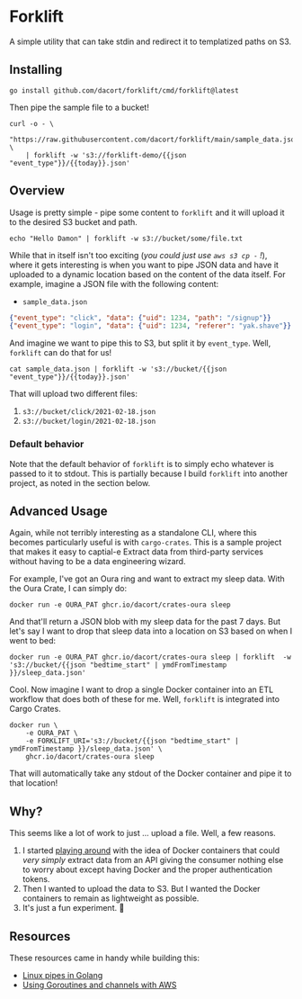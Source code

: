 # Forklift

A simple utility that can take stdin and redirect it to templatized paths on S3.

## Installing

```shell
go install github.com/dacort/forklift/cmd/forklift@latest
```

Then pipe the sample file to a bucket!

```shell
curl -o - \
    "https://raw.githubusercontent.com/dacort/forklift/main/sample_data.json" \
    | forklift -w 's3://forklift-demo/{{json "event_type"}}/{{today}}.json'
```

## Overview

Usage is pretty simple - pipe some content to `forklift` and it will upload it to the desired S3 bucket and path.

```shell
echo "Hello Damon" | forklift -w s3://bucket/some/file.txt
```

While that in itself isn't too exciting (_you could just use `aws s3 cp -` !_), where it gets interesting is when you want to pipe JSON data and have it uploaded to a dynamic location based on the content of the data itself. For example, imagine a JSON file with the following content:

- `sample_data.json`
```json
{"event_type": "click", "data": {"uid": 1234, "path": "/signup"}}
{"event_type": "login", "data": {"uid": 1234, "referer": "yak.shave"}}
```

And imagine we want to pipe this to S3, but split it by `event_type`. Well, `forklift` can do that for us!

```shell
cat sample_data.json | forklift -w 's3://bucket/{{json "event_type"}}/{{today}}.json'
```

That will upload two different files:

1. `s3://bucket/click/2021-02-18.json`
2. `s3://bucket/login/2021-02-18.json`

### Default behavior

Note that the default behavior of `forklift` is to simply echo whatever is passed to it to stdout. This is partially because I build `forklift` into another project, as noted in the section below.

## Advanced Usage

Again, while not terribly interesting as a standalone CLI, where this becomes particularly useful is with `cargo-crates`. This is a sample project that makes it easy to captial-e Extract data from third-party services without having to be a data engineering wizard. 

For example, I've got an Oura ring and want to extract my sleep data. With the Oura Crate, I can simply do:

```shell
docker run -e OURA_PAT ghcr.io/dacort/crates-oura sleep
```

And that'll return a JSON blob with my sleep data for the past 7 days. But let's say I want to drop that sleep data into a location on S3 based on when I went to bed:

```shell
docker run -e OURA_PAT ghcr.io/dacort/crates-oura sleep | forklift  -w 's3://bucket/{{json "bedtime_start" | ymdFromTimestamp }}/sleep_data.json'
```

Cool. Now imagine I want to drop a single Docker container into an ETL workflow that does both of these for me. Well, `forklift` is integrated into Cargo Crates.

```shell
docker run \
    -e OURA_PAT \
    -e FORKLIFT_URI='s3://bucket/{{json "bedtime_start" | ymdFromTimestamp }}/sleep_data.json' \
    ghcr.io/dacort/crates-oura sleep
```

That will automatically take any stdout of the Docker container and pipe it to that location!

## Why?

This seems like a lot of work to just ... upload a file. Well, a few reasons.

1. I started [playing around](https://twitter.com/dacort/status/1359638593812140032) with the idea of Docker containers that could _very simply_ extract data from an API giving the consumer nothing else to worry about except having Docker and the proper authentication tokens. 
2. Then I wanted to upload the data to S3. But I wanted the Docker containers to remain as lightweight as possible. 
3. It's just a fun experiment. 🤷

## Resources

These resources came in handy while building this:
- [Linux pipes in Golang](https://dev.to/napicella/linux-pipes-in-golang-2e8j)
- [Using Goroutines and channels with AWS](https://maptiks.com/blog/using-go-routines-and-channels-with-aws-2/)
